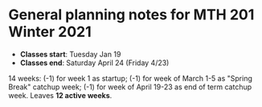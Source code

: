 # General planning notes for MTH 201 Winter 2021

- **Classes start**: Tuesday Jan 19
- **Classes end**: Saturday April 24 (Friday 4/23) 

14 weeks: (-1) for week 1 as startup; (-1) for week of March 1-5 as "Spring Break" catchup week; (-1) for week of April 19-23 as end of term catchup week. Leaves **12 active weeks**. 
<!--stackedit_data:
eyJoaXN0b3J5IjpbLTMzMjQ5MDM0OF19
-->